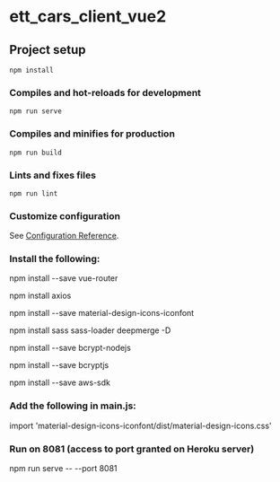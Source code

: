 # ett_cars_client_vue2

## Project setup
```
npm install
```

### Compiles and hot-reloads for development
```
npm run serve
```

### Compiles and minifies for production
```
npm run build
```

### Lints and fixes files
```
npm run lint
```

### Customize configuration
See [Configuration Reference](https://cli.vuejs.org/config/).

### Install the following:

npm install --save vue-router

npm install axios

npm install --save material-design-icons-iconfont

npm install sass sass-loader deepmerge -D

npm install --save bcrypt-nodejs

npm install --save bcryptjs

npm install --save aws-sdk

### Add the following in main.js:

import 'material-design-icons-iconfont/dist/material-design-icons.css'


### Run on 8081 (access to port granted on Heroku server)

npm run serve -- --port 8081


